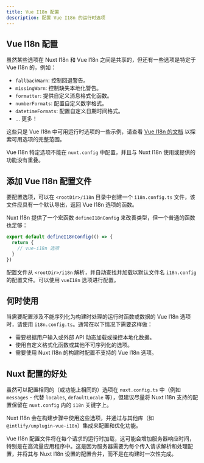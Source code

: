 ```yaml
---
title: Vue I18n 配置
description: 配置 Vue I18n 的运行时选项
---
```


## Vue I18n 配置

虽然某些选项在 Nuxt I18n 和 Vue I18n 之间是共享的，但还有一些选项是特定于 Vue I18n 的，例如：

- `fallbackWarn`: 控制回退警告。
- `missingWarn`: 控制缺失本地化警告。
- `formatter`: 提供自定义消息格式化函数。
- `numberFormats`: 配置自定义数字格式。
- `datetimeFormats`: 配置自定义日期时间格式。
- ... 更多！

这些只是 Vue I18n 中可用运行时选项的一些示例，请查看 [Vue I18n 的文档](https://vue-i18n.intlify.dev/) 以探索可用选项的完整范围。

Vue I18n 特定选项不能在 `nuxt.config` 中配置，并且与 Nuxt I18n 使用或提供的功能没有重叠。

## 添加 Vue I18n 配置文件

要配置选项，可以在 `<rootDir>/i18n` 目录中创建一个 `i18n.config.ts` 文件，该文件应具有一个默认导出，返回 Vue I18n 选项的函数。

Nuxt I18n 提供了一个宏函数 `defineI18nConfig` 来改善类型，但一个普通的函数也足够：

```ts [i18n/i18n.config.ts]
export default defineI18nConfig(() => {
  return {
    // vue-i18n 选项
  }
})
```

配置文件从 `<rootDir>/i18n` 解析，并自动查找并加载以默认文件名 `i18n.config` 的配置文件。可以使用 `vueI18n` 选项进行配置。

## 何时使用

当需要配置涉及不能序列化为构建时处理的运行时函数或数据的 Vue I18n 选项时，请使用 `i18n.config.ts`。通常在以下情况下需要这样做：

- 需要根据用户输入或外部 API 动态加载或操控本地化数据。
- 使用自定义格式化函数或其他不可序列化的选项。
- 需要使用 Nuxt I18n 的构建时配置不支持的 Vue I18n 选项。

## Nuxt 配置的好处

虽然可以配置相同的（或功能上相同的）选项在 `nuxt.config.ts` 中（例如 `messages` - 代替 `locales`, `defaultLocale` 等），但建议尽量将 Nuxt I18n 支持的配置保留在 `nuxt.config` 内的 `i18n` 关键字上。

Nuxt I18n 会在构建步骤中使用这些选项，并通过与其他库（如 `@intlify/unplugin-vue-i18n`）集成来配置和优化功能。

Vue I18n 配置文件将在每个请求的运行时加载，这可能会增加服务器响应时间，特别是在高流量应用程序中。这是因为服务器需要为每个传入请求解析和处理配置，并将其与 Nuxt I18n 设置的配置合并，而不是在构建时一次性完成。